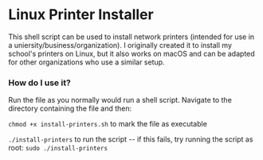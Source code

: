 # Linux Printer Installer

This shell script can be used to install network printers (intended for use in a uniersity/business/organization). I originally created it to install my school's printers on Linux, but it also works on macOS and can be adapted for other organizations who use a similar setup.

### How do I use it?

Run the file as you normally would run a shell script. Navigate to the directory containing the file and then:

`chmod +x install-printers.sh` to mark the file as executable

`./install-printers` to run the script -- if this fails, try running the script as root: `sudo ./install-printers`
